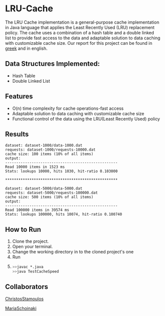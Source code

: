 # LRU-Cache
The LRU Cache implementation is a general-purpose cache implementation in Java language that applies the Least Recently Used (LRU) replacement policy. The cache uses a combination of a hash table and a double linked list to provide fast access to the data and adaptable solution to data caching with customizable cache size. Our report for this project can be found in [greek](https://github.com/MariaSchoinaki/LRU-Cache/blob/main/report_greek.pdf) and in english.

## Data Structures Implemented:
- Hash Table
- Double Linked List

## Features
- O(n) time complexity for cache operations-fast access
- Adaptable solution to data caching with customizable cache size
- Functional control of the data using the LRU(Least Recently Used) policy

## Results

```
dataset: dataset-1000/data-1000.dat
requests: dataset-1000/requests-10000.dat
cache size: 100 items (10% of all items)
output:
---------------------------------------------------
Read 10000 items in 1523 ms
Stats: lookups 10000, hits 1030, hit-ratio 0.103000
  
***************************************************

dataset: dataset-5000/data-5000.dat
requests: dataset-5000/requests-100000.dat
cache size: 500 items (10% of all items)
output:
---------------------------------------------------
Read 100000 items in 39574 ms
Stats: lookups 100000, hits 10074, hit-ratio 0.100740

```

## How to Run
1. Clone the project.
2. Open your terminal.
3. Change the working directory in to the cloned project's one
4. Run
5. ```sh
   >>javac *.java
   >>java TestCacheSpeed
   ```


## Collaborators
[ChristosStamoulos](https://github.com/ChristosStamoulos)

[MariaSchoinaki](https://github.com/MariaSchoinaki)
